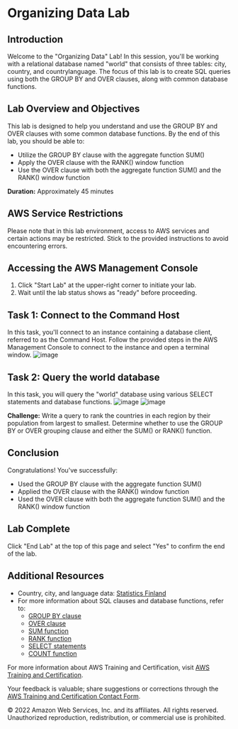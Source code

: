 # Organizing Data Lab

## Introduction

Welcome to the "Organizing Data" Lab! In this session, you'll be working with a relational database named "world" that consists of three tables: city, country, and countrylanguage. The focus of this lab is to create SQL queries using both the GROUP BY and OVER clauses, along with common database functions.

## Lab Overview and Objectives

This lab is designed to help you understand and use the GROUP BY and OVER clauses with some common database functions. By the end of this lab, you should be able to:

- Utilize the GROUP BY clause with the aggregate function SUM()
- Apply the OVER clause with the RANK() window function
- Use the OVER clause with both the aggregate function SUM() and the RANK() window function

**Duration:** Approximately 45 minutes

## AWS Service Restrictions

Please note that in this lab environment, access to AWS services and certain actions may be restricted. Stick to the provided instructions to avoid encountering errors.

## Accessing the AWS Management Console

1. Click "Start Lab" at the upper-right corner to initiate your lab.
2. Wait until the lab status shows as "ready" before proceeding.

## Task 1: Connect to the Command Host

In this task, you'll connect to an instance containing a database client, referred to as the Command Host. Follow the provided steps in the AWS Management Console to connect to the instance and open a terminal window.
![image](https://github.com/gauravhalnawar1011/AWS/assets/140076717/55c7c6e0-4909-4499-bc7f-ba2b7b44ba79)

## Task 2: Query the world database

In this task, you will query the "world" database using various SELECT statements and database functions.
![image](https://github.com/gauravhalnawar1011/AWS/assets/140076717/bec755eb-8ba5-47ca-8b69-3c687b58a2da)
![image](https://github.com/gauravhalnawar1011/AWS/assets/140076717/e26a350f-2eeb-46b4-9708-e10e1d9aca4f)

**Challenge:** Write a query to rank the countries in each region by their population from largest to smallest. Determine whether to use the GROUP BY or OVER grouping clause and either the SUM() or RANK() function.

## Conclusion

Congratulations! You've successfully:

- Used the GROUP BY clause with the aggregate function SUM()
- Applied the OVER clause with the RANK() window function
- Used the OVER clause with both the aggregate function SUM() and the RANK() window function

## Lab Complete

Click "End Lab" at the top of this page and select "Yes" to confirm the end of the lab.

## Additional Resources

- Country, city, and language data: [Statistics Finland](https://www.stat.fi/index_en.html)
- For more information about SQL clauses and database functions, refer to:
  - [GROUP BY clause](https://dev.mysql.com/doc/refman/8.0/en/group-by.html)
  - [OVER clause](https://dev.mysql.com/doc/refman/8.0/en/window-functions.html)
  - [SUM function](https://dev.mysql.com/doc/refman/8.0/en/group-by-functions.html#function_sum)
  - [RANK function](https://dev.mysql.com/doc/refman/8.0/en/window-functions-regular-functions.html#function_rank)
  - [SELECT statements](https://dev.mysql.com/doc/refman/8.0/en/select.html)
  - [COUNT function](https://dev.mysql.com/doc/refman/8.0/en/counting-rows.html)

For more information about AWS Training and Certification, visit [AWS Training and Certification](https://aws.amazon.com/training/).

Your feedback is valuable; share suggestions or corrections through the [AWS Training and Certification Contact Form](https://www.aws.training/ContactUs).

© 2022 Amazon Web Services, Inc. and its affiliates. All rights reserved. Unauthorized reproduction, redistribution, or commercial use is prohibited.
